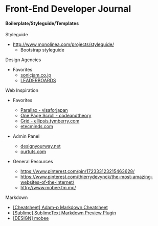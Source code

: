# Front-End Developer Journal

#### Boilerplate/Styleguide/Templates

Styleguide

* http://www.monolinea.com/projects/styleguide/
  * Bootstrap styleguide

Design Agencies

* Favorites
  * [sonicjam.co.jp](http://www.sonicjam.co.jp/)
  * [LEADERBOARDS](http://www.cssdesignawards.com/doty-leaderboard.php)

Web Inspiration

* Favorites
  * [Parallax - visaforjapan](http://www.visaforjapan.com/)
  * [One Page Scroll - codeandtheory](http://www.codeandtheory.com/why-we-make)
  * [Grid - ellipsis.tymberry.com](http://ellipsis.tymberry.com/)
  * [etecminds.com](http://www.etecminds.com/eng)

* Admin Panel
  * [designyourway.net](http://www.designyourway.net/drb/admin-dashboard-design-inspiration-23-examples/)
  * [ourtuts.com](http://www.ourtuts.com/34-outstanding-admin-panels-for-your-web-applications/)

* General Resources
  * https://www.pinterest.com/pin/172333123215463628/
  * https://www.pinterest.com/thierrydevynck/the-most-amazing-websites-of-the-internet/
  * http://www.mobee.tm.mc/

Markdown

* [[Cheatsheet] Adam-p Markdown Cheatsheet](https://github.com/adam-p/markdown-here/wiki/Markdown-Here-Cheatsheet#links)
* [[Sublime] SublimeText Markdown Preview Plugin](https://github.com/revolunet/sublimetext-markdown-preview)
* [[DESIGN] mobee ](http://www.mobee.tm.mc/)
